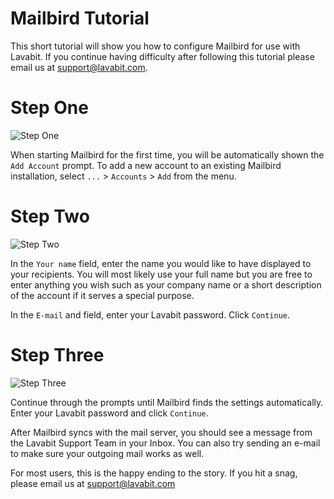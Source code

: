 
# Mailbird Tutorial

This short tutorial will show you how to configure Mailbird for use with Lavabit.
If you continue having difficulty after following this tutorial please email us at support@lavabit.com.

# Step One

![Step One](https://github.com/lavabit/tutorials/blob/master/mailbird/step1.png "Step One")

When starting Mailbird for the first time, you will be automatically shown the `Add Account` prompt.
To add a new account to an existing Mailbird installation, select `...` > `Accounts` > `Add` from the menu.

# Step Two

![Step Two](https://github.com/lavabit/tutorials/blob/master/mailbird/step2.png "Step Two")

In the `Your name` field, enter the name you would like to have displayed to your recipients. You will most
likely use your full name but you are free to enter anything you wish such as your company name or a short
description of the account if it serves a special purpose.

In the `E-mail` and field, enter your Lavabit password. Click `Continue`.

# Step Three

![Step Three](https://github.com/lavabit/tutorials/blob/master/mailbird/step3.png "Step Three")

Continue through the prompts until Mailbird finds the settings automatically. Enter your Lavabit password
and click `Continue`.

After Mailbird syncs with the mail server, you should see a message from the Lavabit Support Team in your Inbox.
You can also try sending an e-mail to make sure your outgoing mail works as well.

For most users, this is the happy ending to the story. If you hit a snag, please email us at support@lavabit.com


